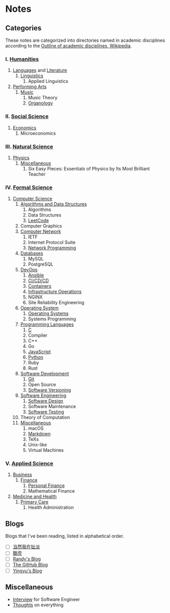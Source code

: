 # Notes

## Categories

These notes are categorized into directories named in academic
disciplines according to the
[Outline of academic disciplines, Wikipedia](https://en.wikipedia.org/wiki/Outline_of_academic_disciplines).

### Ⅰ. [Humanities](https://en.wikipedia.org/wiki/Humanities)

1. [Languages](https://en.wikipedia.org/wiki/Language)
    and [Literature](https://en.wikipedia.org/wiki/Literature)
    1. [Linguistics](linguistics)
        1. Applied Linguistics
2. [Performing Arts](https://en.wikipedia.org/wiki/Performing_arts)
    1. [Music](music)
        1. Music Theory
        2. [Organology](music/organology)

### Ⅱ. [Social Science](https://en.wikipedia.org/wiki/Social_science)

1. [Economics](https://en.wikipedia.org/wiki/Economics)
    1. Microeconomics

### Ⅲ. [Natural Science](https://en.wikipedia.org/wiki/Natural_science)

1. [Physics](https://en.wikipedia.org/wiki/Physics)
    1. [Miscellaneous](phys_miscellaneous)
        1. Six Easy Pieces: Essentials of Physics by Its Most Brilliant
            Teacher

### Ⅳ. [Formal Science](https://en.wikipedia.org/wiki/Formal_science)

1. [Computer Science](https://en.wikipedia.org/wiki/Computer_science)
    1. [Algorithms and Data Structures](algorithms_and_data_structures)
        1. Algorithms
        2. Data Structures
        3. [LeetCode](algorithms_and_data_structures/leetcode)
    2. Computer Graphics
    3. [Computer Network](computer_network)
        1. IETF
        2. Internet Protocol Suite
        3. [Network Programming](computer_network/network_programming)
    4. [Databases](databases)
        1. MySQL
        2. PostgreSQL
    5. [DevOps](devops)
        1. [Ansible](devops/ansible)
        2. [CI/CD/CD](devops/ci_cd_cd)
        3. [Containers](devops/containers)
        4. [Infrastructure Operations](devops/infrastructure_operations)
        5. NGINX
        6. Site Reliability Engineering
    6. [Operating System](operating_system)
        1. [Operating Systems](operating_system/operating_systems)
        2. Systems Programming
    7. [Programming Languages](programming_languages)
        1. [C](programming_languages/c)
        2. Compiler
        3. C++
        4. Go
        5. [JavaScript](programming_languages/javascript)
        6. [Python](programming_languages/python)
        7. Ruby
        8. Rust
    8. [Software Development](software_development)
        1. [Git](software_development/git)
        2. Open Source
        3. [Software Versioning](software_development/software_versioning)
    9. [Software Engineering](software_engineering)
        1. [Software Design](software_engineering/software_design)
        2. Software Maintenance
        3. [Software Testing](software_engineering/software_testing)
    10. Theory of Computation
    11. [Miscellaneous](cs_miscellaneous)
        1. macOS
        2. [Markdown](cs_miscellaneous/markdown)
        3. TeXs
        4. Unix-like
        5. Virtual Machines

### Ⅴ. [Applied Science](https://en.wikipedia.org/wiki/Applied_science#)

1. [Business](https://en.wikipedia.org/wiki/Business)
    1. [Finance](finance)
        1. [Personal Finance](finance/personal_finance)
        2. Mathematical Finance
2. [Medicine and Health](https://en.wikipedia.org/wiki/Medicine)
    1. [Primary Care](primary_care)
        1. Health Administration

## Blogs

Blogs that I've been reading, listed in alphabetical order.

- [ ] [当然我在扯淡](http://www.yinwang.org/)
- [ ] [酷壳](https://coolshell.cn/)
- [ ] [Randy's Blog](https://lutaonan.com/)
- [ ] [The GitHub Blog](https://github.blog/)
- [ ] [Yingyu's Blog](https://wingu.se/)

## Miscellaneous

- [Interview](interview) for Software Engineer
- [Thoughts](thoughts) on everything
